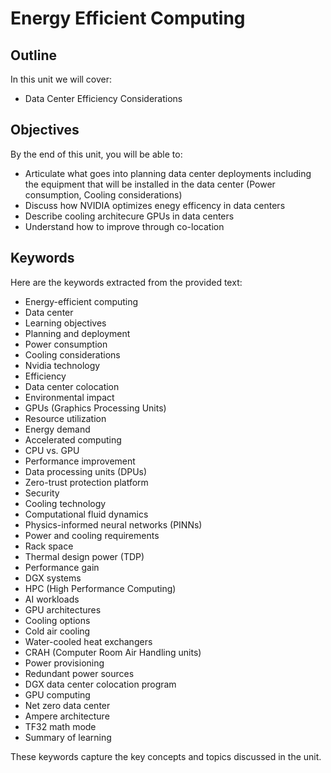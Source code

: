 # Energy Efficient Computing

## Outline
In this unit we will cover:
- Data Center Efficiency Considerations

## Objectives
By the end of this unit, you will be able to:
- Articulate what goes into planning data center deployments including the equipment that will be installed in the data center (Power consumption, Cooling considerations)
- Discuss how NVIDIA optimizes enegy efficency in data centers
- Describe cooling architecure GPUs in data centers
- Understand how to improve through co-location

## Keywords
Here are the keywords extracted from the provided text:

- Energy-efficient computing
- Data center
- Learning objectives
- Planning and deployment
- Power consumption
- Cooling considerations
- Nvidia technology
- Efficiency
- Data center colocation
- Environmental impact
- GPUs (Graphics Processing Units)
- Resource utilization
- Energy demand
- Accelerated computing
- CPU vs. GPU
- Performance improvement
- Data processing units (DPUs)
- Zero-trust protection platform
- Security
- Cooling technology
- Computational fluid dynamics
- Physics-informed neural networks (PINNs)
- Power and cooling requirements
- Rack space
- Thermal design power (TDP)
- Performance gain
- DGX systems
- HPC (High Performance Computing)
- AI workloads
- GPU architectures
- Cooling options
- Cold air cooling
- Water-cooled heat exchangers
- CRAH (Computer Room Air Handling units)
- Power provisioning
- Redundant power sources
- DGX data center colocation program
- GPU computing
- Net zero data center
- Ampere architecture
- TF32 math mode
- Summary of learning

These keywords capture the key concepts and topics discussed in the unit.